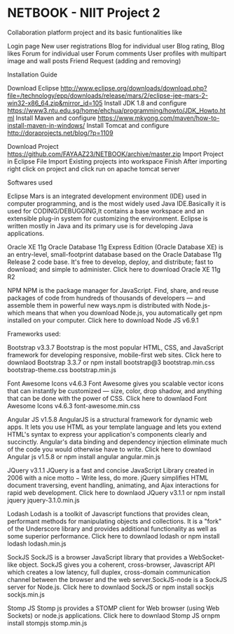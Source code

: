 # NETBOOK - NIIT Project 2

Collaboration platform project and its  basic funtionalities like

 Login page
 New user registrations
 Blog for individual user
 Blog rating, Blog likes
 Forum for individual user
 Forum comments
 User profiles with multipart image and wall posts
 Friend Request (adding and removing)

Installation Guide

 Download Eclipse              http://www.eclipse.org/downloads/download.php?file=/technology/epp/downloads/release/mars/2/eclipse-jee-mars-2-win32-x86_64.zip&mirror_id=105
 Install JDK 1.8 and configure https://www3.ntu.edu.sg/home/ehchua/programming/howto/JDK_Howto.html
 Install Maven and configure   https://www.mkyong.com/maven/how-to-install-maven-in-windows/
 Install Tomcat and configure  http://doraprojects.net/blog/?p=1109
  
 Download Project             https://github.com/FAYAAZ23/NETBOOK/archive/master.zip
 Import Project in Eclipse
 File
 Import
 Existing projects into workspace
 Finish
 After importing right click on project and click run on apache tomcat server

Softwares used

Eclipse Mars is an integrated development environment (IDE) used in computer programming, and is the most widely used Java IDE.Basically it is used for CODING/DEBUGGING,It contains a base workspace and an extensible plug-in system for customizing the environment. Eclipse is written mostly in Java and its primary use is for developing Java applications. 

Oracle XE 11g Oracle Database 11g Express Edition (Oracle Database XE) is an entry-level, small-footprint database based on the Oracle Database 11g Release 2 code base. It's free to develop, deploy, and distribute; fast to download; and simple to administer. Click here to download Oracle XE 11g R2


NPM NPM is the package manager for JavaScript. Find, share, and reuse packages of code from hundreds of thousands of developers — and assemble them in powerful new ways.npm is distributed with Node.js- which means that when you download Node.js, you automatically get npm installed on your computer. Click here to download Node JS v6.9.1

Frameworks used:

Bootstrap v3.3.7 Bootstrap is the most popular HTML, CSS, and JavaScript framework for developing responsive, mobile-first web sites. Click here to downlaod Bootstrap 3.3.7 or npm install bootstrap@3
 bootstrap.min.css
 bootstrap-theme.css
 bootstrap.min.js

Font Awesome Icons v4.6.3 Font Awesome gives you scalable vector icons that can instantly be customized — size, color, drop shadow, and anything that can be done with the power of CSS. Click here to downlaod Font Awesome Icons v4.6.3
 font-awesome.min.css

Angular JS v1.5.8 AngularJS is a structural framework for dynamic web apps. It lets you use HTML as your template language and lets you extend HTML's syntax to express your application's components clearly and succinctly. Angular's data binding and dependency injection eliminate much of the code you would otherwise have to write. Click here to downlaod Angular js v1.5.8 or npm install angular
 angular.min.js

JQuery v3.1.1 JQuery is a fast and concise JavaScript Library created in 2006 with a nice motto − Write less, do more. jQuery simplifies HTML document traversing, event handling, animating, and Ajax interactions for rapid web development. Click here to downlaod JQuery v3.1.1 or npm install jquery
 jquery-3.1.0.min.js

Lodash Lodash is a toolkit of Javascript functions that provides clean, performant methods for manipulating objects and collections. It is a "fork" of the Underscore library and provides additional functionality as well as some superior performance. Click here to downlaod lodash or npm install lodash
 lodash.min.js

SockJS SockJS is a browser JavaScript library that provides a WebSocket-like object. SockJS gives you a coherent, cross-browser, Javascript API which creates a low latency, full duplex, cross-domain communication channel between the browser and the web server.SockJS-node is a SockJS server for Node.js. Click here to downlaod SockJS or npm install sockjs
 sockjs.min.js

Stomp JS Stomp js provides a STOMP client for Web browser (using Web Sockets) or node.js applications. Click here to downlaod Stomp JS ornpm install stompjs
 stomp.min.js
